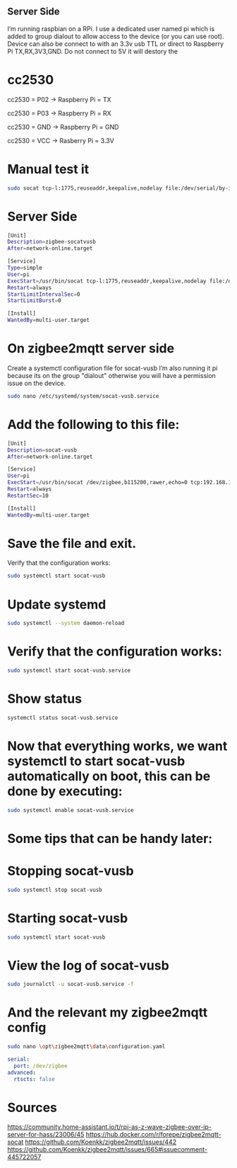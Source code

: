 ## Server Side

I’m running raspbian on a RPi. I use a dedicated user named pi which is added to group dialout to allow access to the device (or you can use root).
Device can also be connect to with an  3.3v usb TTL or direct to Raspberry Pi TX,RX,3V3,GND. Do not connect to 5V it will destory the  

# cc2530
cc2530 = P02 -> Raspberry Pi = TX

cc2530 = P03 -> Raspberry Pi = RX

cc2530 = GND -> Raspberry Pi = GND

cc2530 = VCC -> Rasberry  Pi = 3.3V

# Manual test it
```bash
sudo socat tcp-l:1775,reuseaddr,keepalive,nodelay file:/dev/serial/by-id/usb-Silicon_Labs_CP2102_USB_to_UART_Bridge_Controller_0001-if00-port0,nonblock,raw
```
# Server Side
```bash
[Unit]
Description=zigbee-socatvusb
After=network-online.target

[Service]
Type=simple
User=pi
ExecStart=/usr/bin/socat tcp-l:1775,reuseaddr,keepalive,nodelay file:/dev/serial/by-id/usb-Silicon_Labs_CP2102_USB_to_UART_Bridge_Controller_0001-if00-port0,nonblock,raw
Restart=always
StartLimitIntervalSec=0
StartLimitBurst=0

[Install]
WantedBy=multi-user.target
```
# On zigbee2mqtt server side
Create a systemctl configuration file for socat-vusb
I’m also running it pi because its on the group "dialout" otherwise you will have a permission issue on the device.
```bash
sudo nano /etc/systemd/system/socat-vusb.service
```
# Add the following to this file:
```bash
[Unit]
Description=socat-vusb
After=network-online.target

[Service]
User=pi
ExecStart=/usr/bin/socat /dev/zigbee,b115200,rawer,echo=0 tcp:192.168.1.175:1775,reuseaddr,su=nobody
Restart=always
RestartSec=10

[Install]
WantedBy=multi-user.target
```
# Save the file and exit.
Verify that the configuration works:
```bash
sudo systemctl start socat-vusb
```
# Update systemd
```bash
sudo systemctl --system daemon-reload
 ```
# Verify that the configuration works:
```bash
sudo systemctl start socat-vusb.service
```
# Show status
```bash
systemctl status socat-vusb.service
```
# Now that everything works, we want systemctl to start socat-vusb automatically on boot, this can be done by executing:
```bash
sudo systemctl enable socat-vusb.service
```
# Some tips that can be handy later:

# Stopping socat-vusb
```bash
sudo systemctl stop socat-vusb
```
# Starting socat-vusb
```bash
sudo systemctl start socat-vusb
```
# View the log of socat-vusb
```bash
sudo journalctl -u socat-vusb.service -f
```


# And the relevant my zigbee2mqtt config
```bash
sudo nano \opt\zigbee2mqtt\data\configuration.yaml
```
```yaml
serial:
  port: /dev/zigbee
advanced:
  rtscts: false
```
# Sources
https://community.home-assistant.io/t/rpi-as-z-wave-zigbee-over-ip-server-for-hass/23006/45
https://hub.docker.com/r/forepe/zigbee2mqtt-socat
https://github.com/Koenkk/zigbee2mqtt/issues/442
https://github.com/Koenkk/zigbee2mqtt/issues/665#issuecomment-445722057
